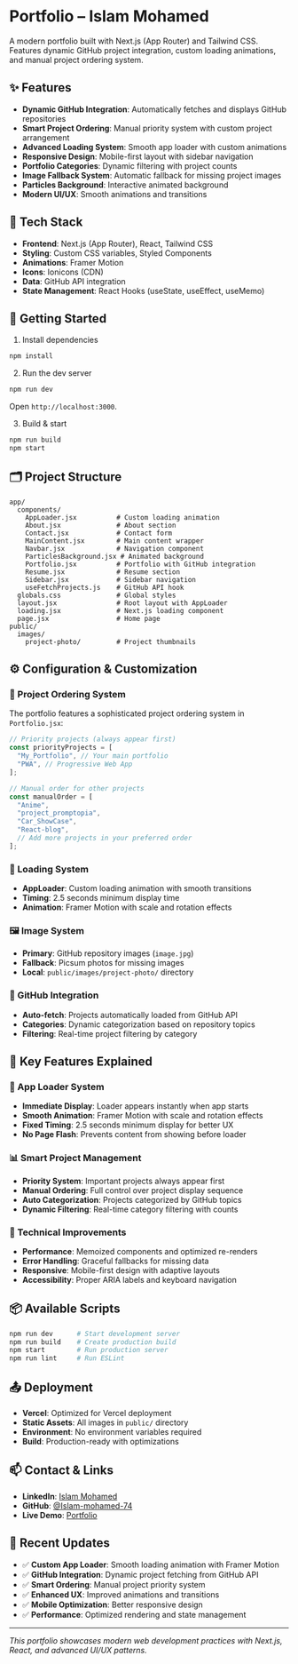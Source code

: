 # Portfolio – Islam Mohamed

A modern portfolio built with Next.js (App Router) and Tailwind CSS. Features dynamic GitHub project integration, custom loading animations, and manual project ordering system.

## ✨ Features

- **Dynamic GitHub Integration**: Automatically fetches and displays GitHub repositories
- **Smart Project Ordering**: Manual priority system with custom project arrangement
- **Advanced Loading System**: Smooth app loader with custom animations
- **Responsive Design**: Mobile-first layout with sidebar navigation
- **Portfolio Categories**: Dynamic filtering with project counts
- **Image Fallback System**: Automatic fallback for missing project images
- **Particles Background**: Interactive animated background
- **Modern UI/UX**: Smooth animations and transitions

## 🧰 Tech Stack

- **Frontend**: Next.js (App Router), React, Tailwind CSS
- **Styling**: Custom CSS variables, Styled Components
- **Animations**: Framer Motion
- **Icons**: Ionicons (CDN)
- **Data**: GitHub API integration
- **State Management**: React Hooks (useState, useEffect, useMemo)

## 🚀 Getting Started

1. Install dependencies

```bash
npm install
```

2. Run the dev server

```bash
npm run dev
```

Open `http://localhost:3000`.

3. Build & start

```bash
npm run build
npm start
```

## 🗂️ Project Structure

```
app/
  components/
    AppLoader.jsx          # Custom loading animation
    About.jsx              # About section
    Contact.jsx            # Contact form
    MainContent.jsx        # Main content wrapper
    Navbar.jsx             # Navigation component
    ParticlesBackground.jsx # Animated background
    Portfolio.jsx          # Portfolio with GitHub integration
    Resume.jsx             # Resume section
    Sidebar.jsx            # Sidebar navigation
    useFetchProjects.js    # GitHub API hook
  globals.css              # Global styles
  layout.jsx               # Root layout with AppLoader
  loading.jsx              # Next.js loading component
  page.jsx                 # Home page
public/
  images/
    project-photo/         # Project thumbnails
```

## ⚙️ Configuration & Customization

### 🎯 Project Ordering System

The portfolio features a sophisticated project ordering system in `Portfolio.jsx`:

```jsx
// Priority projects (always appear first)
const priorityProjects = [
  "My_Portfolio", // Your main portfolio
  "PWA", // Progressive Web App
];

// Manual order for other projects
const manualOrder = [
  "Anime",
  "project_promptopia",
  "Car_ShowCase",
  "React-blog",
  // Add more projects in your preferred order
];
```

### 🔄 Loading System

- **AppLoader**: Custom loading animation with smooth transitions
- **Timing**: 2.5 seconds minimum display time
- **Animation**: Framer Motion with scale and rotation effects

### 🖼️ Image System

- **Primary**: GitHub repository images (`image.jpg`)
- **Fallback**: Picsum photos for missing images
- **Local**: `public/images/project-photo/` directory

### 📱 GitHub Integration

- **Auto-fetch**: Projects automatically loaded from GitHub API
- **Categories**: Dynamic categorization based on repository topics
- **Filtering**: Real-time project filtering by category

## 🚀 Key Features Explained

### 🎨 App Loader System

- **Immediate Display**: Loader appears instantly when app starts
- **Smooth Animation**: Framer Motion with scale and rotation effects
- **Fixed Timing**: 2.5 seconds minimum display for better UX
- **No Page Flash**: Prevents content from showing before loader

### 📊 Smart Project Management

- **Priority System**: Important projects always appear first
- **Manual Ordering**: Full control over project display sequence
- **Auto Categorization**: Projects categorized by GitHub topics
- **Dynamic Filtering**: Real-time category filtering with counts

### 🔧 Technical Improvements

- **Performance**: Memoized components and optimized re-renders
- **Error Handling**: Graceful fallbacks for missing data
- **Responsive**: Mobile-first design with adaptive layouts
- **Accessibility**: Proper ARIA labels and keyboard navigation

## 📦 Available Scripts

```bash
npm run dev      # Start development server
npm run build    # Create production build
npm start        # Run production server
npm run lint     # Run ESLint
```

## 📤 Deployment

- **Vercel**: Optimized for Vercel deployment
- **Static Assets**: All images in `public/` directory
- **Environment**: No environment variables required
- **Build**: Production-ready with optimizations

## 📫 Contact & Links

- **LinkedIn**: [Islam Mohamed](https://www.linkedin.com/in/islam-mohamed-038240210/)
- **GitHub**: [@Islam-mohamed-74](https://github.com/Islam-mohamed-74)
- **Live Demo**: [Portfolio](https://my-portfolio-six-eta-82.vercel.app/)

## 🎯 Recent Updates

- ✅ **Custom App Loader**: Smooth loading animation with Framer Motion
- ✅ **GitHub Integration**: Dynamic project fetching from GitHub API
- ✅ **Smart Ordering**: Manual project priority system
- ✅ **Enhanced UX**: Improved animations and transitions
- ✅ **Mobile Optimization**: Better responsive design
- ✅ **Performance**: Optimized rendering and state management

---

_This portfolio showcases modern web development practices with Next.js, React, and advanced UI/UX patterns._
